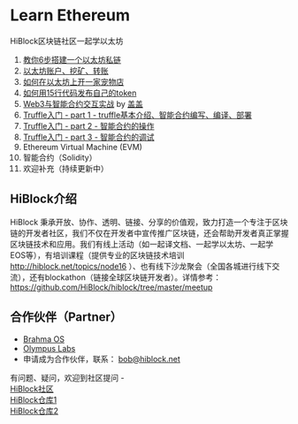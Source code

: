 # Learn Ethereum

HiBlock区块链社区一起学以太坊  
1. [教你6步搭建一个以太坊私链](./setup-a-private-ethereum-blockchain.md)  
2. [以太坊账户、挖矿、转账](./ethereum-account-miner.md)  
3. [如何在以太坊上开一家宠物店](./petstore-truffle.md)  
4. [如何用15行代码发布自己的token](./how-to-issue-token-truffle.md)  
5. [Web3与智能合约交互实战](./web3-interact-with-smart-contract.md) by [盖盖](https://github.com/gitferry)
6. [Truffle入门 - part 1 - truffle基本介绍、智能合约编写、编译、部署](./truffle-introduction-1.md)  
7. [Truffle入门 - part 2 - 智能合约的操作](./truffle-introduction-2.md)  
8. [Truffle入门 - part 3 - 智能合约的调试](./truffle-introduction-3.md)  
5. Ethereum Virtual Machine (EVM)
6. 智能合约（Solidity）
7. 欢迎补充（持续更新中）


## HiBlock介绍
HiBlock 秉承开放、协作、透明、链接、分享的价值观，致力打造一个专注于区块链的开发者社区，我们不仅在开发者中宣传推广区块链，还会帮助开发者真正掌握区块链技术和应用。我们有线上活动（如一起译文档、一起学以太坊、一起学EOS等），有培训课程（提供专业的区块链技术培训 http://hiblock.net/topics/node16 ）、也有线下沙龙聚会（全国各城进行线下交流），还有blockathon（链接全球区块链开发者）。详情参考：https://github.com/HiBlock/hiblock/tree/master/meetup 

## 合作伙伴（Partner）
- [Brahma OS](https://www.brahmaos.io/)  
- [Olympus Labs](https://olympuslabs.io/)  
- 申请成为合作伙伴，联系： bob@hiblock.net

有问题、疑问，欢迎到社区提问 -   
[HiBlock社区](hiblock.net)  
[HiBlock仓库1](https://github.com/HiBlock/)  
[HiBlock仓库2](https://github.com/etherchina/)  
